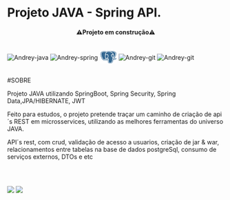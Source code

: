 
  # Projeto JAVA - Spring API.

<h4 align ="center">
  ⚠️Projeto em construção⚠️
 </h4>

<div style="display: inline_block"><br>
  <img align="center" alt="Andrey-java" height="30" width="40" src="https://cdn.jsdelivr.net/gh/devicons/devicon/icons/java/java-original.svg">
  <img align="center" alt="Andrey-spring" height="30" width="40" src="https://cdn.jsdelivr.net/gh/devicons/devicon/icons/spring/spring-original.svg">
  <img align="center" alt="Andrey-Postgre" height="30" width="40" src="https://raw.githubusercontent.com/devicons/devicon/master/icons/postgresql/postgresql-plain.svg">
  <img align="center" alt="Andrey-git" height="30" width="40" src="https://cdn.jsdelivr.net/gh/devicons/devicon/icons/git/git-original.svg">
  <img align="center" alt="Andrey-git" height="30" width="40" src="https://img.icons8.com/color/48/undefined/java-web-token.svg">        
</div>

##

 #SOBRE
<p>Projeto JAVA utilizando SpringBoot, Spring Security, Spring Data,JPA/HIBERNATE, JWT </p>
<p>Feito para estudos, o projeto pretende traçar um caminho de criação de api´s REST em microsservices, utilizando as melhores ferramentas do universo JAVA.</p>
<p>API´s rest, com crud, validação de acesso a usuarios, criação de jar & war, relacionamentos entre tabelas na base de dados postgreSql, consumo de serviços externos, DTOs e etc</p>
<br>


##


<div>  
  <a href = "andreyalvescontato@gmail.com"><img src="https://img.shields.io/badge/-Gmail-%23333?style=for-the-badge&logo=gmail&logoColor=white" target="_blank"></a>
  <a href="https://www.linkedin.com/in/andrey-costa-927458164/" target="_blank"><img src="https://img.shields.io/badge/-LinkedIn-%230077B5?style=for-the-badge&logo=linkedin&logoColor=white" target="_blank"></a> 
  
</div>
